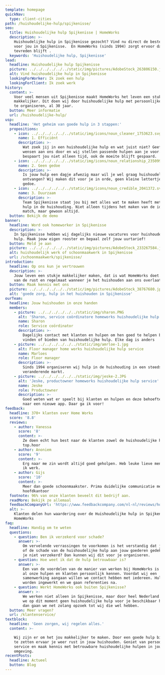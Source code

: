 ```yaml
---
template: homepage
quickNav:
  type: client-cities
path: /huishoudelijke-hulp/spijkenisse/
seo:
  title: Huishoudelijke hulp Spijkenisse | HomeWorks
  description: >-
    Huishoudelijke hulp in Spijkenisse gezocht? Vind nu direct de beste hulp
    voor jou in Spijkenisse.  En HomeWorks (sinds 1994) zorgt ervoor dat je 
    tevreden blijft .
  keywords: 'Huishoudelijke hulp, Spijkenisse'
lead:
  headline: Huishoudelijke hulp Spijkenisse
  picture: ../../../../../../static/img/pictures/AdobeStock_263806150.jpg
  alt: Vind huishoudelijke hulp in Spijkenisse
  lookingForWorker: Ik zoek een hulp
  lookingForClient: Ik zoek werk
history:
  content: >-
    Voor veel mensen uit Spijkenisse maakt HomeWorks het leven een stukje
    makkelijker. Dit doen wij door huishoudelijke hulp met persoonlijke aandacht
    te organiseren, al 30 jaar. 
  button: Meer informatie
  url: /huishoudelijke-hulp/
usp:
  headline: 'Het geheim van goede hulp in 3 stappen:'
  propositions:
    - icon: ../../../../../../static/img/icons/noun_cleaner_1753623.svg
      name: 1. Efficiënt
      description: >-
        Wat zoek jij in een huishoudelijke hulp en wat juist niet? Geef je
        wensen aan ons door en wij stellen passende hulpen aan je voor. Dit
        bespaart jou niet alleen tijd, ook de moeite blijft gespaard.
    - icon: ../../../../../../static/img/icons/noun_relationship_2350997.svg
      name: 2. Geen gedoe
      description: >-
        Is jouw hulp een dagje afwezig maar wil je wel graag huishoudelijke hulp
        ontvangen? Wij maken dit voor je in orde, geen kleine lettertjes of
        gedoe.
    - icon: ../../../../../../static/img/icons/noun_credible_2041372.svg
      name: 3. Duurzaam
      description: >-
        Team Spijkenisse staat jou bij met alles wat te maken heeft met jouw
        hulp in de huishouding. Niet alleen tijdens het maken van de ideale
        match, maar gewoon altijd.
  button: Bekijk de demo
banner:
  headline: Word ook homeworker in Spijkenisse
  description: >-
    In Spijkenisse hebben wij dagelijks nieuwe vacatures voor huishoudelijke
    hulp. Maak jouw eigen rooster en bepaal zelf jouw uurtarief!
  button: Meld je aan
  picture: ../../../../../../static/img/pictures/AdobeStock_233267584.jpg
  alt: huishoudelijk werk of schoonmaakwerk in Spijkenisse
  url: /schoonmaakwerk/spijkenisse/
introduction:
  headline: Op ons kun je vertrouwen
  description: >-
    Jouw leven een stukje makkelijker maken, dat is wat HomeWorks doet. Geniet
    van de rust en regelmaat wanneer je het huishouden aan ons overlaat.
  button: Maak kennis met ons
  picture: ../../../../../../static/img/pictures/AdobeStock_38767680.jpg
  alt: 'goede zorg, hulp in het huishouden in Spijkenisse'
ourTeam:
  headline: Jouw huishouden in onze handen
  members:
    - picture: ../../../../../../static/img/sharon.PNG
      alt: 'Sharon, service coördinatore homeworks huishoudelijke hulp service'
      name: Sharon
      role: Service coördinator
      description: >-
        Dagelijks contact met klanten en hulpen om hen goed te helpen bij het
        vinden of bieden van huishoudelijke hulp. Elke dag is anders
    - picture: ../../../../../../static/img/amrloe-1.jpg
      alt: Floor manager home works huishoudelijke hulp service
      name: Marloes
      role: Floor manager
      description: >-
        Sinds 1994 organiseren wij hulp in de huishouding in een steeds
        veranderende markt.
    - picture: ../../../../../../static/img/jeske-2.JPG
      alt: 'Jeske, productowner homeworks huishoudelijke hulp service'
      name: Jeske
      role: Productowner
      description: >-
        Goed weten wat er speelt bij klanten en hulpen en deze behoefte vertalen
        naar een nieuwe app. Daar ga ik voor!
feedback:
  headline: 370+ klanten over Home Works
  score: '8.8'
  reviews:
    - author: Vanessa
      score: '8'
      content: >-
        Ze doen echt hun best naar de klanten zowel de huishoudelijke hulpen
        top.hoor
    - author: Anoniem
      score: '9'
      content: >-
        Erg naar me zin wordt altijd goed geholpen. Heb leuke lieve mensen waar
        ik werk.
    - author: Gijs
      score: '10'
      content: >-
        Meer dan goede schoonmaakster. Prima duidelijke communicatie met het
        hoofdkantoor
  footnote: 96% van onze klanten beveelt dit bedrijf aan.
  readMore: Bekijk ze allemaal
  feedbackCompanyUrl: 'https://www.feedbackcompany.com/nl-nl/reviews/home-works/'
  alt: >-
    Klanten delen hun waardering over de Huishoudelijke hulp in Spijkenisse van
    HomeWorks
faq:
  headline: Handig om te weten
  questions:
    - question: Ben ik verzekerd voor schade?
      answer: >-
        Om vervelende verrassingen te voorkomen is het verstandig dat je nagaat
        of de schade van de huishoudelijke hulp aan jouw goederen gedekt is. Ben
        je niet verzekerd? Dan kunnen wij dit voor je organiseren.
    - question: Hoe weet ik dat de hulp betrouwbaar is?
      answer: >-
        Een van de voordelen van de manier van werken bij HomeWorks is dat wij
        al onze hulpen en klanten persoonlijk kennen. Voordat wij een
        samenwerking aangaan willen we contact hebben met iedereen. Hulpen
        worden ingewerkt en we gaan referenties na.
    - question: Werkt HomeWorks ook buiten Spijkenisse?
      answer: >-
        We werken niet alleen in Spijkenisse, maar door heel Nederland. Mochten
        we op dit moment geen huishoudelijke hulp voor je beschikbaar hebben,
        dan gaan we net zolang opzoek tot wij die wel hebben.
  button: Meer vragen?
  url: /klantenservice/
textblock:
  headline: 'Geen zorgen, wij regelen alles.'
  content: >-

    Wij zijn er om het jou makkelijker te maken. Door een goede hulp bij je in
    te zetten ervaar je weer rust in jouw huishouden. Geniet van persoonlijke
    service en maak kennis met betrouwbare huishoudelijke hulpen in jouw
    omgeving.
recentPosts:
  headline: Actueel
  button: Blog
---
```


